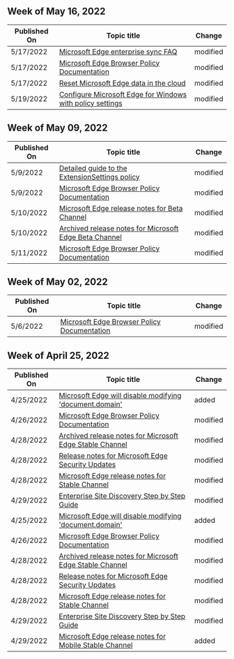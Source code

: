 <!-- This file is generated automatically each week. Changes made to this file will be overwritten.-->



## Week of May 16, 2022


| Published On |Topic title | Change |
|------|------------|--------|
| 5/17/2022 | [Microsoft Edge enterprise sync FAQ](/DeployEdge/microsoft-edge-enterprise-sync-faq) | modified |
| 5/17/2022 | [Microsoft Edge Browser Policy Documentation](/DeployEdge/microsoft-edge-policies) | modified |
| 5/17/2022 | [Reset Microsoft Edge data in the cloud](/DeployEdge/edge-learnmore-reset-data-in-cloud) | modified |
| 5/19/2022 | [Configure Microsoft Edge for Windows with policy settings](/DeployEdge/configure-microsoft-edge) | modified |


## Week of May 09, 2022


| Published On |Topic title | Change |
|------|------------|--------|
| 5/9/2022 | [Detailed guide to the ExtensionSettings policy](/DeployEdge/microsoft-edge-manage-extensions-ref-guide) | modified |
| 5/9/2022 | [Microsoft Edge Browser Policy Documentation](/DeployEdge/microsoft-edge-policies) | modified |
| 5/10/2022 | [Microsoft Edge release notes for Beta Channel](/DeployEdge/microsoft-edge-relnote-beta-channel) | modified |
| 5/10/2022 | [Archived release notes for Microsoft Edge Beta Channel](/DeployEdge/microsoft-edge-relnote-archive-beta-channel) | modified |
| 5/11/2022 | [Microsoft Edge Browser Policy Documentation](/DeployEdge/microsoft-edge-policies) | modified |


## Week of May 02, 2022


| Published On |Topic title | Change |
|------|------------|--------|
| 5/6/2022 | [Microsoft Edge Browser Policy Documentation](/DeployEdge/microsoft-edge-policies) | modified |


## Week of April 25, 2022


| Published On |Topic title | Change |
|------|------------|--------|
| 4/25/2022 | [Microsoft Edge will disable modifying 'document.domain'](/DeployEdge/edge-learnmore-origin-keyed-agent-cluster) | added |
| 4/26/2022 | [Microsoft Edge Browser Policy Documentation](/DeployEdge/microsoft-edge-policies) | modified |
| 4/28/2022 | [Archived release notes for Microsoft Edge Stable Channel](/DeployEdge/microsoft-edge-relnote-archive-stable-channel) | modified |
| 4/28/2022 | [Release notes for Microsoft Edge Security Updates](/DeployEdge/microsoft-edge-relnotes-security) | modified |
| 4/28/2022 | [Microsoft Edge release notes for Stable Channel](/DeployEdge/microsoft-edge-relnote-stable-channel) | modified |
| 4/29/2022 | [Enterprise Site Discovery Step by Step Guide](/DeployEdge/edge-ie-mode-site-discovery) | modified |
| 4/25/2022 | [Microsoft Edge will disable modifying 'document.domain'](/DeployEdge/edge-learnmore-origin-keyed-agent-cluster) | added |
| 4/26/2022 | [Microsoft Edge Browser Policy Documentation](/DeployEdge/microsoft-edge-policies) | modified |
| 4/28/2022 | [Archived release notes for Microsoft Edge Stable Channel](/DeployEdge/microsoft-edge-relnote-archive-stable-channel) | modified |
| 4/28/2022 | [Release notes for Microsoft Edge Security Updates](/DeployEdge/microsoft-edge-relnotes-security) | modified |
| 4/28/2022 | [Microsoft Edge release notes for Stable Channel](/DeployEdge/microsoft-edge-relnote-stable-channel) | modified |
| 4/29/2022 | [Enterprise Site Discovery Step by Step Guide](/DeployEdge/edge-ie-mode-site-discovery) | modified |
| 4/29/2022 | [Microsoft Edge release notes for Mobile Stable Channel](/DeployEdge/microsoft-edge-relnote-mobile-stable-channel) | added |
